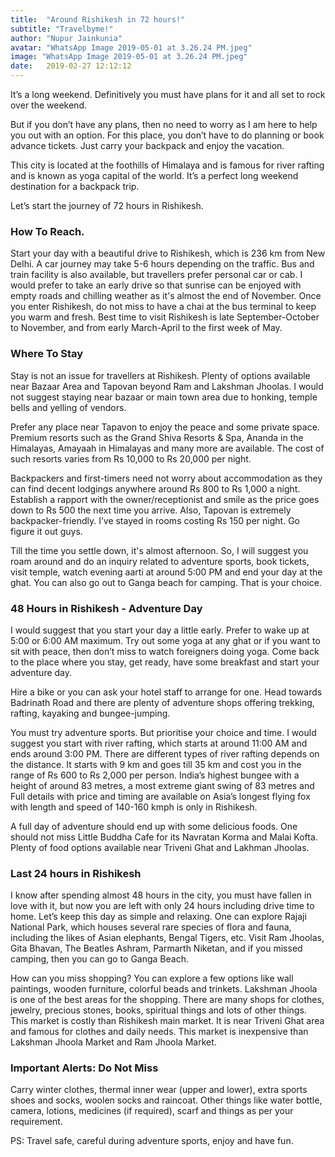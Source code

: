 ```yaml
---
title:  "Around Rishikesh in 72 hours!"
subtitle: "Travelbyme!"
author: "Nupur Jainkunia"
avatar: "WhatsApp Image 2019-05-01 at 3.26.24 PM.jpeg"
image: "WhatsApp Image 2019-05-01 at 3.26.24 PM.jpeg"
date:   2019-02-27 12:12:12
---
```



It’s a long weekend. Definitively you must have plans for it and all set to rock over the weekend.

But if you don’t have any plans, then no need to worry as I am here to help you out with an option. For this place, you don’t have to do planning or book advance tickets. Just carry your backpack and enjoy the vacation.

This city is located at the foothills of Himalaya and is famous for river rafting and is known as yoga capital of the world. It’s a perfect long weekend destination for a backpack trip.

Let’s start the journey of 72 hours in Rishikesh.

### How To Reach.
Start your day with a beautiful drive to Rishikesh, which is 236 km from New Delhi. A car journey may take 5-6 hours depending on the traffic. Bus and train facility is also available, but travellers prefer personal car or cab. I would prefer to take an early drive so that sunrise can be enjoyed with empty roads and chilling weather as it's almost the end of November. Once you enter Rishikesh, do not miss to have a chai at the bus terminal to keep you warm and fresh. Best time to visit Rishikesh is late September-October to November, and from early March-April to the first week of May.

### Where To Stay
Stay is not an issue for travellers at Rishikesh. Plenty of options available near Bazaar Area and Tapovan beyond Ram and Lakshman Jhoolas. I would not suggest staying near bazaar or main town area due to honking, temple bells and yelling of vendors.

Prefer any place near Tapavon to enjoy the peace and some private space. Premium resorts such as the Grand Shiva Resorts & Spa, Ananda in the Himalayas, Amayaah in Himalayas and many more are available. The cost of such resorts varies from Rs 10,000 to Rs 20,000 per night.

Backpackers and first-timers need not worry about accommodation as they can find decent lodgings anywhere around Rs 800 to Rs 1,000 a night. Establish a rapport with the owner/receptionist and smile as the price goes down to Rs 500 the next time you arrive. Also, Tapovan is extremely backpacker-friendly. I’ve stayed in rooms costing Rs 150 per night. Go figure it out guys.

Till the time you settle down, it's almost afternoon. So, I will suggest you roam around and do an inquiry related to adventure sports, book tickets, visit temple, watch evening aarti at around 5:00 PM and end your day at the ghat. You can also go out to Ganga beach for camping. That is your choice.

### 48 Hours in Rishikesh - Adventure Day
I would suggest that you start your day a little early. Prefer to wake up at 5:00 or 6:00 AM maximum. Try out some yoga at any ghat or if you want to sit with peace, then don’t miss to watch foreigners doing yoga. Come back to the place where you stay, get ready, have some breakfast and start your adventure day.

Hire a bike or you can ask your hotel staff to arrange for one. Head towards Badrinath Road and there are plenty of adventure shops offering trekking, rafting, kayaking and bungee-jumping.

You must try adventure sports. But prioritise your choice and time. I would suggest you start with river rafting, which starts at around 11:00 AM and ends around 3:00 PM. There are different types of river rafting depends on the distance. It starts with 9 km and goes till 35 km and cost you in the range of Rs 600 to Rs 2,000 per person. India’s highest bungee with a height of around 83 metres, a most extreme giant swing of 83 metres and Full details with price and timing are available on Asia’s longest flying fox with length and speed of 140-160 kmph is only in Rishikesh.

A full day of adventure should end up with some delicious foods. One should not miss Little Buddha Cafe for its Navratan Korma and Malai Kofta. Plenty of food options available near Triveni Ghat and Lakhman Jhoolas.

### Last 24 hours in Rishikesh
I know after spending almost 48 hours in the city, you must have fallen in love with it, but now you are left with only 24 hours including drive time to home. Let’s keep this day as simple and relaxing. One can explore Rajaji National Park, which houses several rare species of flora and fauna, including the likes of Asian elephants, Bengal Tigers, etc. Visit Ram Jhoolas, Gita Bhavan, The Beatles Ashram, Parmarth Niketan, and if you missed camping, then you can go to Ganga Beach.

How can you miss shopping? You can explore a few options like wall paintings, wooden furniture, colorful beads and trinkets. Lakshman Jhoola is one of the best areas for the shopping. There are many shops for clothes, jewelry, precious stones, books, spiritual things and lots of other things. This market is costly than Rishikesh main market. It is near Triveni Ghat area and famous for clothes and daily needs. This market is inexpensive than Lakshman Jhoola Market and Ram Jhoola Market.

### Important Alerts: Do Not Miss
Carry winter clothes, thermal inner wear (upper and lower), extra sports shoes and socks, woolen socks and raincoat. Other things like water bottle, camera, lotions, medicines (if required), scarf and things as per your requirement.

PS: Travel safe, careful during adventure sports, enjoy and have fun.
